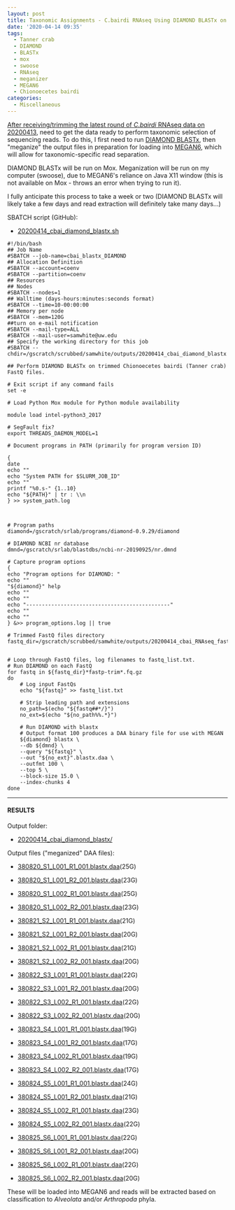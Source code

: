 ```yaml
---
layout: post
title: Taxonomic Assignments - C.bairdi RNAseq Using DIAMOND BLASTx on Mox and MEGAN6 Meganizer on swoose
date: '2020-04-14 09:35'
tags:
  - Tanner crab
  - DIAMOND
  - BLASTx
  - mox
  - swoose
  - RNAseq
  - meganizer
  - MEGAN6
  - Chionoecetes bairdi
categories:
  - Miscellaneous
---
```

[After receiving/trimming the latest round of _C.bairdi_ RNAseq data on 20200413](https://robertslab.github.io/sams-notebook/2020/04/13/Data-Received-C.bairdi-RNAseq-from-NWGSC.html), need to get the data ready to perform taxonomic selection of sequencing reads. To do this, I first need to run [DIAMOND BLASTx](https://github.com/bbuchfink/diamond), then "meganize" the output files in preparation for loading into [MEGAN6](https://uni-tuebingen.de/fakultaeten/mathematisch-naturwissenschaftliche-fakultaet/fachbereiche/informatik/lehrstuehle/algorithms-in-bioinformatics/software/megan6/), which will allow for taxonomic-specific read separation.

DIAMOND BLASTx will be run on Mox. Meganization will be run on my computer (swoose), due to MEGAN6's reliance on Java X11 window (this is not available on Mox - throws an error when trying to run it).

I fully anticipate this process to take a week or two (DIAMOND BLASTx will likely take a few days and read extraction will definitely take many days...)



SBATCH script (GitHub):

- [20200414_cbai_diamond_blastx.sh](https://github.com/RobertsLab/sams-notebook/blob/master/sbatch_scripts/20200414_cbai_diamond_blastx.sh)

```shell
#!/bin/bash
## Job Name
#SBATCH --job-name=cbai_blastx_DIAMOND
## Allocation Definition
#SBATCH --account=coenv
#SBATCH --partition=coenv
## Resources
## Nodes
#SBATCH --nodes=1
## Walltime (days-hours:minutes:seconds format)
#SBATCH --time=10-00:00:00
## Memory per node
#SBATCH --mem=120G
##turn on e-mail notification
#SBATCH --mail-type=ALL
#SBATCH --mail-user=samwhite@uw.edu
## Specify the working directory for this job
#SBATCH --chdir=/gscratch/scrubbed/samwhite/outputs/20200414_cbai_diamond_blastx

## Perform DIAMOND BLASTx on trimmed Chionoecetes bairdi (Tanner crab) FastQ files.

# Exit script if any command fails
set -e

# Load Python Mox module for Python module availability

module load intel-python3_2017

# SegFault fix?
export THREADS_DAEMON_MODEL=1

# Document programs in PATH (primarily for program version ID)

{
date
echo ""
echo "System PATH for $SLURM_JOB_ID"
echo ""
printf "%0.s-" {1..10}
echo "${PATH}" | tr : \\n
} >> system_path.log



# Program paths
diamond=/gscratch/srlab/programs/diamond-0.9.29/diamond

# DIAMOND NCBI nr database
dmnd=/gscratch/srlab/blastdbs/ncbi-nr-20190925/nr.dmnd

# Capture program options
{
echo "Program options for DIAMOND: "
echo ""
"${diamond}" help
echo ""
echo ""
echo "----------------------------------------------"
echo ""
echo ""
} &>> program_options.log || true

# Trimmed FastQ files directory
fastq_dir=/gscratch/scrubbed/samwhite/outputs/20200414_cbai_RNAseq_fastp_trimming/


# Loop through FastQ files, log filenames to fastq_list.txt.
# Run DIAMOND on each FastQ
for fastq in ${fastq_dir}*fastp-trim*.fq.gz
do
	# Log input FastQs
	echo "${fastq}" >> fastq_list.txt

	# Strip leading path and extensions
	no_path=$(echo "${fastq##*/}")
	no_ext=$(echo "${no_path%%.*}")

	# Run DIAMOND with blastx
	# Output format 100 produces a DAA binary file for use with MEGAN
	${diamond} blastx \
	--db ${dmnd} \
	--query "${fastq}" \
	--out "${no_ext}".blastx.daa \
	--outfmt 100 \
	--top 5 \
	--block-size 15.0 \
	--index-chunks 4
done
```

---

#### RESULTS

Output folder:

- [20200414_cbai_diamond_blastx/](https://gannet.fish.washington.edu/Atumefaciens/20200414_cbai_diamond_blastx/)


Output files ("meganized" DAA files):

- [380820_S1_L001_R1_001.blastx.daa](https://gannet.fish.washington.edu/Atumefaciens/380820_S1_L001_R1_001.blastx.daa)(25G)

- [380820_S1_L001_R2_001.blastx.daa](https://gannet.fish.washington.edu/Atumefaciens/380820_S1_L001_R2_001.blastx.daa)(23G)

- [380820_S1_L002_R1_001.blastx.daa](https://gannet.fish.washington.edu/Atumefaciens/380820_S1_L002_R1_001.blastx.daa)(25G)

- [380820_S1_L002_R2_001.blastx.daa](https://gannet.fish.washington.edu/Atumefaciens/380820_S1_L002_R2_001.blastx.daa)(23G)

- [380821_S2_L001_R1_001.blastx.daa](https://gannet.fish.washington.edu/Atumefaciens/380821_S2_L001_R1_001.blastx.daa)(21G)

- [380821_S2_L001_R2_001.blastx.daa](https://gannet.fish.washington.edu/Atumefaciens/380821_S2_L001_R2_001.blastx.daa)(20G)

- [380821_S2_L002_R1_001.blastx.daa](https://gannet.fish.washington.edu/Atumefaciens/380821_S2_L002_R1_001.blastx.daa)(21G)

- [380821_S2_L002_R2_001.blastx.daa](https://gannet.fish.washington.edu/Atumefaciens/380821_S2_L002_R2_001.blastx.daa)(20G)

- [380822_S3_L001_R1_001.blastx.daa](https://gannet.fish.washington.edu/Atumefaciens/380822_S3_L001_R1_001.blastx.daa)(22G)

- [380822_S3_L001_R2_001.blastx.daa](https://gannet.fish.washington.edu/Atumefaciens/380822_S3_L001_R2_001.blastx.daa)(20G)

- [380822_S3_L002_R1_001.blastx.daa](https://gannet.fish.washington.edu/Atumefaciens/380822_S3_L002_R1_001.blastx.daa)(22G)

- [380822_S3_L002_R2_001.blastx.daa](https://gannet.fish.washington.edu/Atumefaciens/380822_S3_L002_R2_001.blastx.daa)(20G)

- [380823_S4_L001_R1_001.blastx.daa](https://gannet.fish.washington.edu/Atumefaciens/380823_S4_L001_R1_001.blastx.daa)(19G)

- [380823_S4_L001_R2_001.blastx.daa](https://gannet.fish.washington.edu/Atumefaciens/380823_S4_L001_R2_001.blastx.daa)(17G)

- [380823_S4_L002_R1_001.blastx.daa](https://gannet.fish.washington.edu/Atumefaciens/380823_S4_L002_R1_001.blastx.daa)(19G)

- [380823_S4_L002_R2_001.blastx.daa](https://gannet.fish.washington.edu/Atumefaciens/380823_S4_L002_R2_001.blastx.daa)(17G)

- [380824_S5_L001_R1_001.blastx.daa](https://gannet.fish.washington.edu/Atumefaciens/380824_S5_L001_R1_001.blastx.daa)(24G)

- [380824_S5_L001_R2_001.blastx.daa](https://gannet.fish.washington.edu/Atumefaciens/380824_S5_L001_R2_001.blastx.daa)(21G)

- [380824_S5_L002_R1_001.blastx.daa](https://gannet.fish.washington.edu/Atumefaciens/380824_S5_L002_R1_001.blastx.daa)(23G)

- [380824_S5_L002_R2_001.blastx.daa](https://gannet.fish.washington.edu/Atumefaciens/380824_S5_L002_R2_001.blastx.daa)(22G)

- [380825_S6_L001_R1_001.blastx.daa](https://gannet.fish.washington.edu/Atumefaciens/380825_S6_L001_R1_001.blastx.daa)(22G)

- [380825_S6_L001_R2_001.blastx.daa](https://gannet.fish.washington.edu/Atumefaciens/380825_S6_L001_R2_001.blastx.daa)(20G)

- [380825_S6_L002_R1_001.blastx.daa](https://gannet.fish.washington.edu/Atumefaciens/380825_S6_L002_R1_001.blastx.daa)(22G)

- [380825_S6_L002_R2_001.blastx.daa](https://gannet.fish.washington.edu/Atumefaciens/380825_S6_L002_R2_001.blastx.daa)(20G)


These will be loaded into MEGAN6 and reads will be extracted based on classification to _Alveolata_ and/or _Arthropoda_ phyla.
